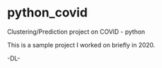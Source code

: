 # python_covid
Clustering/Prediction project on COVID - python

This is a sample project I worked on briefly in 2020.

-DL-
